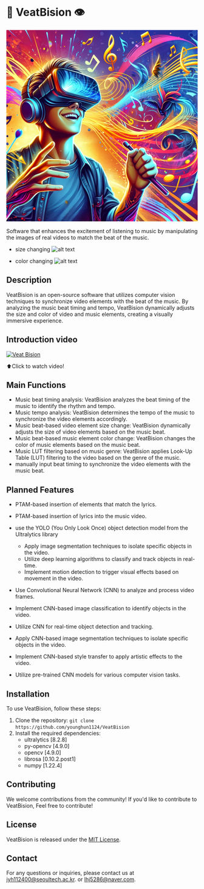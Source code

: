 # 🎵 VeatBision 👁️

![Beat Vision](markdown_asset/beat%20vision.webp)

Software that enhances the excitement of listening to music by manipulating the images of real videos to match the beat of the music.

- size changing
![alt text](markdown_asset/size.gif)

- color changing
![alt text](color.gif)


## Description

VeatBision is an open-source software that utilizes computer vision techniques to synchronize video elements with the beat of the music. By analyzing the music beat timing and tempo, VeatBision dynamically adjusts the size and color of video and music elements, creating a visually immersive experience.

## Introduction video 

[![Veat Bision](https://img.youtube.com/vi/lrbI0HLB_-c/0.jpg)](https://youtu.be/lrbI0HLB_-c "Meet the Veat Bision")

⬆️Click to watch video!




## Main Functions

- Music beat timing analysis: VeatBision analyzes the beat timing of the music to identify the rhythm and tempo.
- Music tempo analysis: VeatBision determines the tempo of the music to synchronize the video elements accordingly.
- Music beat-based video element size change: VeatBision dynamically adjusts the size of video elements based on the music beat.
- Music beat-based music element color change: VeatBision changes the color of music elements based on the music beat.
- Music LUT filtering based on music genre: VeatBision applies Look-Up Table (LUT) filtering to the video based on the genre of the music.
- manually input beat timing to synchronize the video elements with the music beat.


## Planned Features

- PTAM-based insertion of elements that match the lyrics.
- PTAM-based insertion of lyrics into the music video.

- use the YOLO (You Only Look Once) object detection model from the Ultralytics library
    - Apply image segmentation techniques to isolate specific objects in the video.
    - Utilize deep learning algorithms to classify and track objects in real-time.
    - Implement motion detection to trigger visual effects based on movement in the video.
- Use Convolutional Neural Network (CNN) to analyze and process video frames.
- Implement CNN-based image classification to identify objects in the video.
- Utilize CNN for real-time object detection and tracking.
- Apply CNN-based image segmentation techniques to isolate specific objects in the video.
- Implement CNN-based style transfer to apply artistic effects to the video.
- Utilize pre-trained CNN models for various computer vision tasks.

## Installation

To use VeatBision, follow these steps:

1. Clone the repository: `git clone https://github.com/younghun1124/VeatBision`
2. Install the required dependencies:
    - ultralytics [8.2.8]
    - py-opencv [4.9.0]
    - opencv [4.9.0]
    - librosa [0.10.2.post1]
    - numpy [1.22.4]    


## Contributing

We welcome contributions from the community! If you'd like to contribute to VeatBision, Feel free to contribute!

## License

VeatBision is released under the [MIT License](LICENSE).

## Contact

For any questions or inquiries, please contact us at [jyh112400@seoultech.ac.kr](mailto:jyh112400@seoultech.ac.kr).
or
[lhj5286@naver.com](mailto:jyh112400@seoultech.ac.kr).

